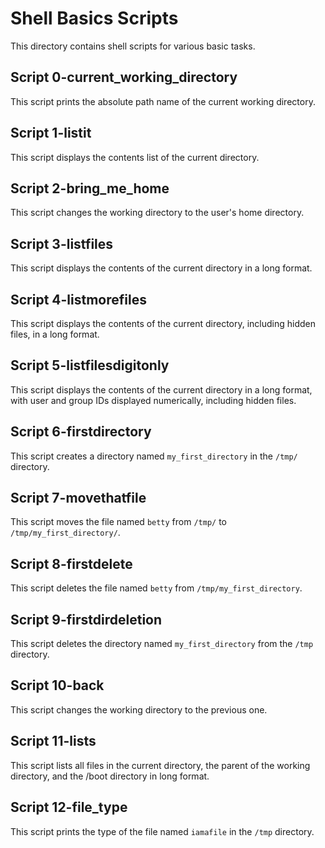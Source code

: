 # Shell Basics Scripts

This directory contains shell scripts for various basic tasks.

## Script 0-current_working_directory

This script prints the absolute path name of the current working directory.

## Script 1-listit

This script displays the contents list of the current directory.

## Script 2-bring_me_home

This script changes the working directory to the user's home directory.

## Script 3-listfiles

This script displays the contents of the current directory in a long format.

## Script 4-listmorefiles

This script displays the contents of the current directory, including hidden files, in a long format.

## Script 5-listfilesdigitonly

This script displays the contents of the current directory in a long format, with user and group IDs displayed numerically, including hidden files.

## Script 6-firstdirectory

This script creates a directory named `my_first_directory` in the `/tmp/` directory.

## Script 7-movethatfile

This script moves the file named `betty` from `/tmp/` to `/tmp/my_first_directory/`.

## Script 8-firstdelete

This script deletes the file named `betty` from `/tmp/my_first_directory`.

## Script 9-firstdirdeletion

This script deletes the directory named `my_first_directory` from the `/tmp` directory.

## Script 10-back

This script changes the working directory to the previous one.

## Script 11-lists

This script lists all files in the current directory, the parent of the working directory, and the /boot directory in long format.

## Script 12-file_type

This script prints the type of the file named `iamafile` in the `/tmp` directory.
